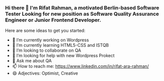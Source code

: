 ### Hi there 👋 I'm Rifat Rahman, a motivated Berlin-based Software Tester Looking for new position as Software Quality Assurance Engineer or Junior Frontend Developer.

Here are some ideas to get you started:

- 🔭 I’m currently working on Wordpress
- 🌱 I’m currently learning HTML5-CSS and ISTQB
- 👯 I’m looking to collaborate on QA
- 🤔 I’m looking for help with new Wordpress Prokect
- 💬 Ask me about QA
- 📫 How to reach me: https://www.linkedin.com/in/rifat-ara-rahman/
- 😄 Adjectives: Optimist, Creative

